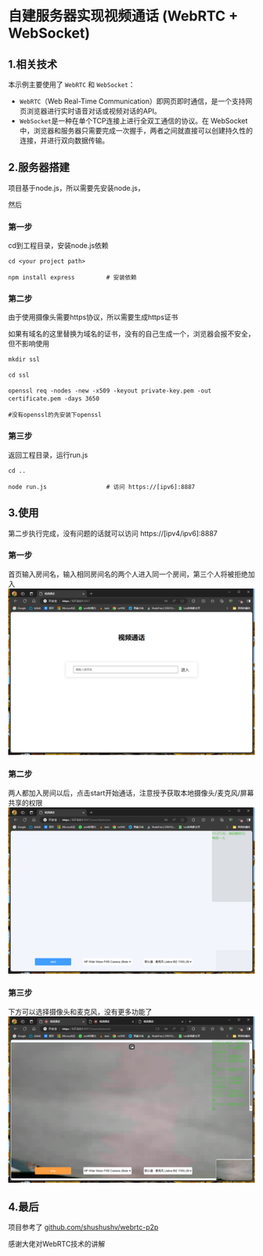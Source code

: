
# 自建服务器实现视频通话 (WebRTC + WebSocket)

## 1.相关技术

本示例主要使用了 `WebRTC` 和 `WebSocket`：
- `WebRTC`（Web Real-Time Communication）即网页即时通信，是一个支持网页浏览器进行实时语音对话或视频对话的API。
- `WebSocket`是一种在单个TCP连接上进行全双工通信的协议。在 WebSocket 中，浏览器和服务器只需要完成一次握手，两者之间就直接可以创建持久性的连接，并进行双向数据传输。

## 2.服务器搭建
项目基于node.js，所以需要先安装node.js，

然后
### 第一步
cd到工程目录，安装node.js依赖
```
cd <your project path>

npm install express         # 安装依赖

```

### 第二步
由于使用摄像头需要https协议，所以需要生成https证书

如果有域名的这里替换为域名的证书，没有的自己生成一个，浏览器会报不安全，但不影响使用
```
mkdir ssl

cd ssl

openssl req -nodes -new -x509 -keyout private-key.pem -out certificate.pem -days 3650

#没有openssl的先安装下openssl

```

### 第三步
返回工程目录，运行run.js
```
cd ..

node run.js                 # 访问 https://[ipv6]:8887

```

## 3.使用
第二步执行完成，没有问题的话就可以访问 https://[ipv4/ipv6]:8887

### 第一步
首页输入房间名，输入相同房间名的两个人进入同一个房间，第三个人将被拒绝加入
![](./images/1.png)

### 第二步
两人都加入房间以后，点击start开始通话，注意授予获取本地摄像头/麦克风/屏幕共享的权限
![](./images/2.png)

### 第三步
下方可以选择摄像头和麦克风，没有更多功能了
![](./images/3.png)

## 4.最后
项目参考了
[github.com/shushushv/webrtc-p2p](https://github.com/shushushv/webrtc-p2p)

感谢大佬对WebRTC技术的讲解


